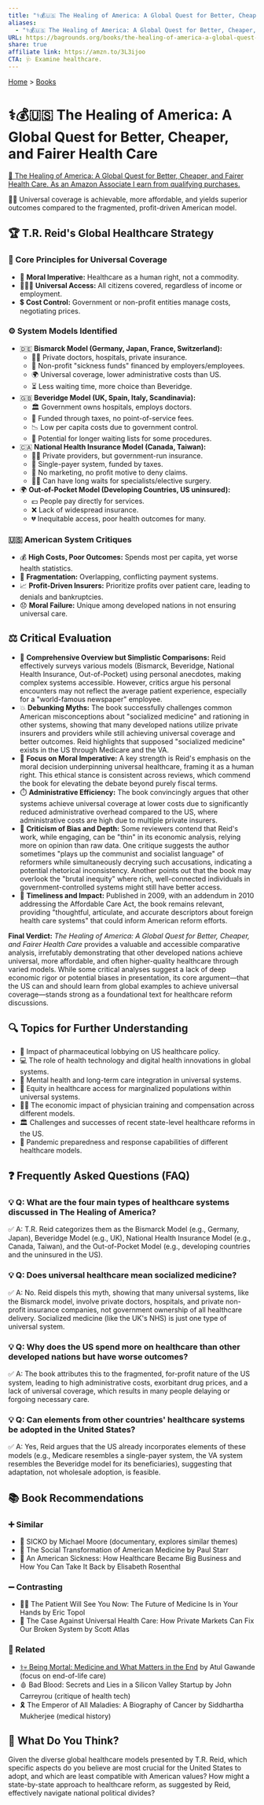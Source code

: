 ```yaml
---
title: "⚕️💰🇺🇸 The Healing of America: A Global Quest for Better, Cheaper, and Fairer Health Care"
aliases:
  - "⚕️💰🇺🇸 The Healing of America: A Global Quest for Better, Cheaper, and Fairer Health Care"
URL: https://bagrounds.org/books/the-healing-of-america-a-global-quest-for-better-cheaper-and-fairer-health-care
share: true
affiliate link: https://amzn.to/3L3ijoo
CTA: 🩺 Examine healthcare.
---
```

[Home](../index.md) > [Books](./index.md)  
# ⚕️💰🇺🇸 The Healing of America: A Global Quest for Better, Cheaper, and Fairer Health Care  
[🛒 The Healing of America: A Global Quest for Better, Cheaper, and Fairer Health Care. As an Amazon Associate I earn from qualifying purchases.](https://amzn.to/3L3ijoo)  
  
🌌🏥 Universal coverage is achievable, more affordable, and yields superior outcomes compared to the fragmented, profit-driven American model.  
  
## 🏆 T.R. Reid's Global Healthcare Strategy  
  
### 🌟 Core Principles for Universal Coverage  
* 📜 **Moral Imperative:** Healthcare as a human right, not a commodity.  
* 🧑‍🤝‍🧑 **Universal Access:** All citizens covered, regardless of income or employment.  
* 💲 **Cost Control:** Government or non-profit entities manage costs, negotiating prices.  
  
### ⚙️ System Models Identified  
* 🇩🇪 **Bismarck Model (Germany, Japan, France, Switzerland):**  
    * 👨‍⚕️ Private doctors, hospitals, private insurance.  
    * 🤝 Non-profit "sickness funds" financed by employers/employees.  
    * 🌍 Universal coverage, lower administrative costs than US.  
    * ⏳ Less waiting time, more choice than Beveridge.  
* 🇬🇧 **Beveridge Model (UK, Spain, Italy, Scandinavia):**  
    * 🏛️ Government owns hospitals, employs doctors.  
    * 💸 Funded through taxes, no point-of-service fees.  
    * 📉 Low per capita costs due to government control.  
    * 🏥 Potential for longer waiting lists for some procedures.  
* 🇨🇦 **National Health Insurance Model (Canada, Taiwan):**  
    * 🧑‍⚕️ Private providers, but government-run insurance.  
    * 👤 Single-payer system, funded by taxes.  
    * 🚫 No marketing, no profit motive to deny claims.  
    * 👨‍⚕️ Can have long waits for specialists/elective surgery.  
* 🌍 **Out-of-Pocket Model (Developing Countries, US uninsured):**  
    * 💵 People pay directly for services.  
    * ❌ Lack of widespread insurance.  
    * 💔 Inequitable access, poor health outcomes for many.  
  
### 🇺🇸 American System Critiques  
* 💰 **High Costs, Poor Outcomes:** Spends most per capita, yet worse health statistics.  
* 🧩 **Fragmentation:** Overlapping, conflicting payment systems.  
* 📈 **Profit-Driven Insurers:** Prioritize profits over patient care, leading to denials and bankruptcies.  
* 😞 **Moral Failure:** Unique among developed nations in not ensuring universal care.  
  
## ⚖️ Critical Evaluation  
  
* 🔎 **Comprehensive Overview but Simplistic Comparisons:** Reid effectively surveys various models (Bismarck, Beveridge, National Health Insurance, Out-of-Pocket) using personal anecdotes, making complex systems accessible. However, critics argue his personal encounters may not reflect the average patient experience, especially for a "world-famous newspaper" employee.  
* 💥 **Debunking Myths:** The book successfully challenges common American misconceptions about "socialized medicine" and rationing in other systems, showing that many developed nations utilize private insurers and providers while still achieving universal coverage and better outcomes. Reid highlights that supposed "socialized medicine" exists in the US through Medicare and the VA.  
* 🎯 **Focus on Moral Imperative:** A key strength is Reid's emphasis on the moral decision underpinning universal healthcare, framing it as a human right. This ethical stance is consistent across reviews, which commend the book for elevating the debate beyond purely fiscal terms.  
* ⏱️ **Administrative Efficiency:** The book convincingly argues that other systems achieve universal coverage at lower costs due to significantly reduced administrative overhead compared to the US, where administrative costs are high due to multiple private insurers.  
* 🤔 **Criticism of Bias and Depth:** Some reviewers contend that Reid's work, while engaging, can be "thin" in its economic analysis, relying more on opinion than raw data. One critique suggests the author sometimes "plays up the communist and socialist language" of reformers while simultaneously decrying such accusations, indicating a potential rhetorical inconsistency. Another points out that the book may overlook the "brutal inequity" where rich, well-connected individuals in government-controlled systems might still have better access.  
* 📅 **Timeliness and Impact:** Published in 2009, with an addendum in 2010 addressing the Affordable Care Act, the book remains relevant, providing "thoughtful, articulate, and accurate descriptors about foreign health care systems" that could inform American reform efforts.  
  
**Final Verdict:** *The Healing of America: A Global Quest for Better, Cheaper, and Fairer Health Care* provides a valuable and accessible comparative analysis, irrefutably demonstrating that other developed nations achieve universal, more affordable, and often higher-quality healthcare through varied models. While some critical analyses suggest a lack of deep economic rigor or potential biases in presentation, its core argument—that the US can and should learn from global examples to achieve universal coverage—stands strong as a foundational text for healthcare reform discussions.  
  
## 🔍 Topics for Further Understanding  
  
* 💊 Impact of pharmaceutical lobbying on US healthcare policy.  
* 💻 The role of health technology and digital health innovations in global systems.  
* 🧠 Mental health and long-term care integration in universal systems.  
* 🤝 Equity in healthcare access for marginalized populations within universal systems.  
* 👨‍⚕️ The economic impact of physician training and compensation across different models.  
* 🏛️ Challenges and successes of recent state-level healthcare reforms in the US.  
* 🦠 Pandemic preparedness and response capabilities of different healthcare models.  
  
## ❓ Frequently Asked Questions (FAQ)  
  
### 💡 Q: What are the four main types of healthcare systems discussed in The Healing of America?  
✅ A: T.R. Reid categorizes them as the Bismarck Model (e.g., Germany, Japan), Beveridge Model (e.g., UK), National Health Insurance Model (e.g., Canada, Taiwan), and the Out-of-Pocket Model (e.g., developing countries and the uninsured in the US).  
  
### 💡 Q: Does universal healthcare mean socialized medicine?  
✅ A: No. Reid dispels this myth, showing that many universal systems, like the Bismarck model, involve private doctors, hospitals, and private non-profit insurance companies, not government ownership of all healthcare delivery. Socialized medicine (like the UK's NHS) is just one type of universal system.  
  
### 💡 Q: Why does the US spend more on healthcare than other developed nations but have worse outcomes?  
✅ A: The book attributes this to the fragmented, for-profit nature of the US system, leading to high administrative costs, exorbitant drug prices, and a lack of universal coverage, which results in many people delaying or forgoing necessary care.  
  
### 💡 Q: Can elements from other countries' healthcare systems be adopted in the United States?  
✅ A: Yes, Reid argues that the US already incorporates elements of these models (e.g., Medicare resembles a single-payer system, the VA system resembles the Beveridge model for its beneficiaries), suggesting that adaptation, not wholesale adoption, is feasible.  
  
## 📚 Book Recommendations  
  
### ➕ Similar  
* 🎥 SICKO by Michael Moore (documentary, explores similar themes)  
* 📜 The Social Transformation of American Medicine by Paul Starr  
* 🤒 An American Sickness: How Healthcare Became Big Business and How You Can Take It Back by Elisabeth Rosenthal  
  
### ➖ Contrasting  
* 👨‍⚕️ The Patient Will See You Now: The Future of Medicine Is in Your Hands by Eric Topol  
* 🙅 The Case Against Universal Health Care: How Private Markets Can Fix Our Broken System by Scott Atlas  
  
### 🔗 Related  
* [⚕️💀 Being Mortal: Medicine and What Matters in the End](./being-mortal-medicine-and-what-matters-in-the-end.md) by Atul Gawande (focus on end-of-life care)  
* 🩸 Bad Blood: Secrets and Lies in a Silicon Valley Startup by John Carreyrou (critique of health tech)  
* 🎗️ The Emperor of All Maladies: A Biography of Cancer by Siddhartha Mukherjee (medical history)  
  
## 🫵 What Do You Think?  
  
Given the diverse global healthcare models presented by T.R. Reid, which specific aspects do you believe are most crucial for the United States to adopt, and which are least compatible with American values? How might a state-by-state approach to healthcare reform, as suggested by Reid, effectively navigate national political divides?